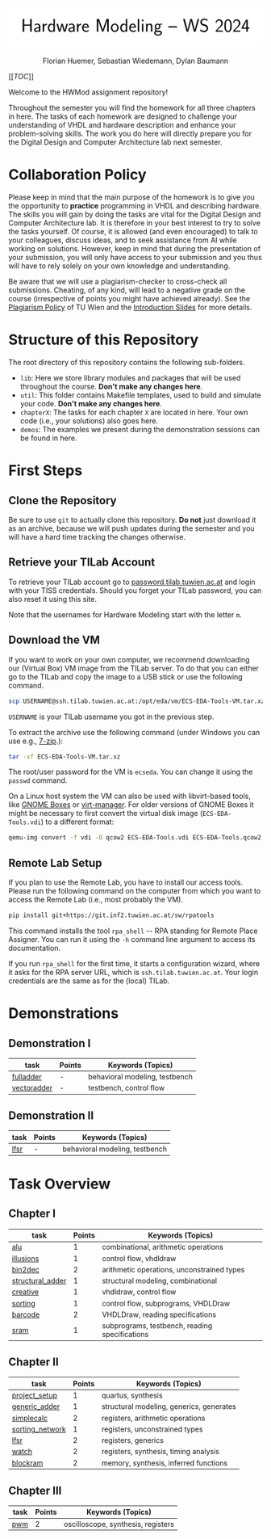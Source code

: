 <div align="center">

![title](.mdata/title.svg)
<p>
Florian Huemer, Sebastian Wiedemann, Dylan Baumann
</p>
</div>


[[_TOC_]]


Welcome to the HWMod assignment repository!

Throughout the semester you will find the homework for all three chapters in here.
The tasks of each homework are designed to challenge your understanding of VHDL and hardware description and enhance your problem-solving skills.
The work you do here will directly prepare you for the Digital Design and Computer Architecture lab next semester.



# Collaboration Policy

Please keep in mind that the main purpose of the homework is to give you the opportunity to **practice** programming in VHDL and describing hardware.
The skills you will gain by doing the tasks are vital for the Digital Design and Computer Architecture lab.
It is therefore in your best interest to try to solve the tasks yourself.
Of course, it is allowed (and even encouraged) to talk to your colleagues, discuss ideas, and to seek assistance from AI while working on solutions.
However, keep in mind that during the presentation of your submission, you will only have access to your submission and you thus will have to rely solely on your own knowledge and understanding.

Be aware that we will use a plagiarism-checker to cross-check all submissions.
Cheating, of any kind, will lead to a negative grade on the course (irrespective of points you might have achieved already).
See the [Plagiarism Policy](https://www.tuwien.at/mwbw/im/ao/lehre/abschlussarbeiten/plagiarismus) of TU Wien and the [Introduction Slides](https://owncloud.tuwien.ac.at/index.php/s/TAz5MgVZwTyLIWQ/download) for more details.

# Structure of this Repository

The root directory of this repository contains the following sub-folders.

* `lib`: Here we store library modules and packages that will be used throughout the course. **Don't make any changes here**.
* `util`: This folder contains Makefile templates, used to build and simulate your code. **Don't make any changes here**.
* `chapterX`: The tasks for each chapter `X` are located in here. Your own code (i.e., your solutions) also goes here.
* `demos`: The examples we present during the demonstration sessions can be found in here.

# First Steps

## Clone the Repository
Be sure to use `git` to actually clone this repository.
**Do not** just download it as an archive, because we will push updates during the semester and you will have a hard time tracking the changes otherwise.

## Retrieve your TILab Account
To retrieve your TILab account go to [password.tilab.tuwien.ac.at](https://password.tilab.tuwien.ac.at) and login with your TISS credentials.
Should you forget your TILab password, you can also reset it using this site.

Note that the usernames for Hardware Modeling start with the letter `m`.

## Download the VM
If you want to work on your own computer, we recommend downloading our (Virtual Box) VM image from the TILab server.
To do that you can either go to the TILab and copy the image to a USB stick or use the following command.

```bash
scp USERNAME@ssh.tilab.tuwien.ac.at:/opt/eda/vm/ECS-EDA-Tools-VM.tar.xz .
```

`USERNAME` is your TILab username you got in the previous step.

To extract the archive use the following command (under Windows you can use e.g., [7-zip](https://7-zip.org/).):

```bash
tar -xf ECS-EDA-Tools-VM.tar.xz
```

The root/user password for the VM is `ecseda`.
You can change it using the `passwd` command.

On a Linux host system the VM can also be used with libvirt-based tools, like [GNOME Boxes](https://apps.gnome.org/Boxes/) or [virt-manager](https://virt-manager.org/).
For older versions of GNOME Boxes it might be necessary to first convert the virtual disk image (`ECS-EDA-Tools.vdi`) to a different format:

```bash
qemu-img convert -f vdi -O qcow2 ECS-EDA-Tools.vdi ECS-EDA-Tools.qcow2
```

## Remote Lab Setup

If you plan to use the Remote Lab, you have to install our access tools.
Please run the following command on the computer from which you want to access the Remote Lab (i.e., most probably the VM).

```bash
pip install git+https://git.inf2.tuwien.ac.at/sw/rpatools
```

This command installs the tool `rpa_shell` -- RPA standing for Remote Place Assigner.
You can run it using the `-h` command line argument to access its documentation.

If you run `rpa_shell` for the first time, it starts a configuration wizard, where it asks for the RPA server URL, which is `ssh.tilab.tuwien.ac.at`.
Your login credentials are the same as for the (local) TILab.

# Demonstrations

## Demonstration I

| task | Points | Keywords (Topics) |
|-|-|----|
| [fulladder](demos/demo1/fulladder/task.md) | - | behavioral modeling, testbench |
| [vectoradder](demos/demo1/vectoradder/task.md) | - | testbench, control flow |

## Demonstration II

| task | Points | Keywords (Topics) |
|-|-|----|
| [lfsr](demos/demo2/lfsr/task.md) | - | behavioral modeling, testbench |

# Task Overview

## Chapter I

| task | Points | Keywords (Topics) |
|-|-|----|
| [alu](chapter1/alu/task.md) | 1 | combinational, arithmetic operations |
| [illusions](chapter1/illusions/task.md) | 1 | control flow, vhdldraw |
| [bin2dec](chapter1/bin2dec/task.md) | 2 | arithmetic operations, unconstrained types |
| [structural_adder](chapter1/structural_adder/task.md) | 1 | structural modeling, combinational |
| [creative](chapter1/creative/task.md) | 1 | vhdldraw, control flow |
| [sorting](chapter1/sorting/task.md) | 1 | control flow, subprograms, VHDLDraw |
| [barcode](chapter1/barcode/task.md) | 2 | VHDLDraw, reading specifications |
| [sram](chapter1/sram/task.md) | 1 | subprograms, testbench, reading specifications |

## Chapter II

| task | Points | Keywords (Topics) |
|-|-|----|
| [project_setup](chapter2/project_setup/task.md) | 1 | quartus, synthesis |
| [generic_adder](chapter2/generic_adder/task.md) | 1 | structural modeling, generics, generates |
| [simplecalc](chapter2/simplecalc/task.md) | 2 | registers, arithmetic operations |
| [sorting_network](chapter2/sorting_network/task.md) | 1 | registers, unconstrained types |
| [lfsr](chapter2/lfsr/task.md) | 2 | registers, generics |
| [watch](chapter2/watch/task.md) | 2 | registers, synthesis, timing analysis |
| [blockram](chapter2/blockram/task.md) | 2 | memory, synthesis, inferred functions |

## Chapter III

| task | Points | Keywords (Topics) |
|-|-|----|
| [pwm](chapter3/pwm/task.md) | 2 | oscilloscope, synthesis, registers |

